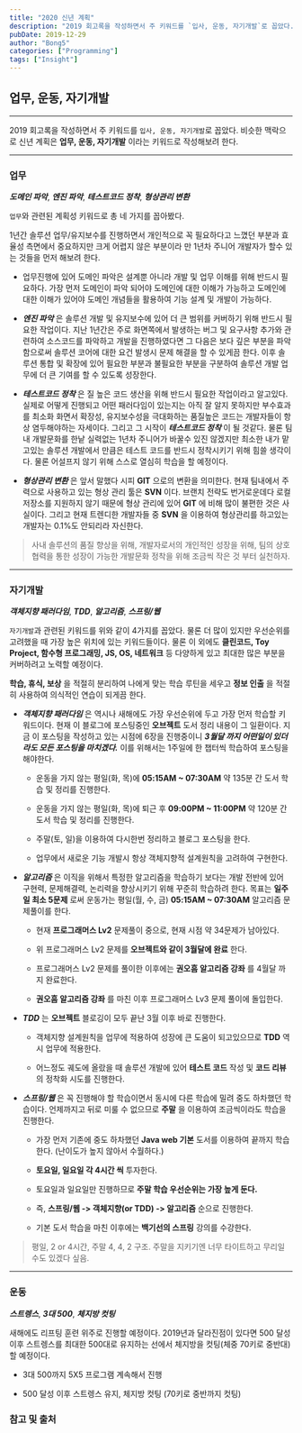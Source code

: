 ```yaml
---
title: "2020 신년 계획"
description: "2019 회고록을 작성하면서 주 키워드를 `입사, 운동, 자기개발`로 꼽았다. 비슷한 맥락으로 신년 계획은 __업무, 운동, 자기개발__ 이라는 키워드로 작성해보려 한다."
pubDate: 2019-12-29
author: "Bong5"
categories: ["Programming"]
tags: ["Insight"]
---
```



## 업무, 운동, 자기개발

---

2019 회고록을 작성하면서 주 키워드를 `입사, 운동, 자기개발`로 꼽았다. 비슷한 맥락으로 신년 계획은 __업무, 운동, 자기개발__ 이라는 키워드로 작성해보려 한다.

---


### 업무

**_도메인 파악_**, **_엔진 파악_**, **_테스트코드 정착_**, **_형상관리 변환_**

`업무`와 관련된 계획성 키워드로 총 네 가지를 꼽아봤다.

1년간 솔루션 업무/유지보수를 진행하면서 개인적으로 꼭 필요하다고 느꼈던 부분과 효율성 측면에서 중요하지만 크게 어렵지 않은 부분이라 만 1년차 주니어 개발자가 할수 있는 것들을 먼저 해보려 한다.

- 업무진행에 있어 도메인 파악은 설계뿐 아니라 개발 및 업무 이해를 위해 반드시 필요하다. 가장 먼저 도메인이 파악 되어야 도메인에 대한 이해가 가능하고 도메인에 대한 이해가 있어야 도메인 개념들을 활용하여 기능 설계 및 개발이 가능하다.

- **_엔진 파악_** 은 솔루션 개발 및 유지보수에 있어 더 큰 범위를 커버하기 위해 반드시 필요한 작업이다. 지난 1년간은 주로 화면쪽에서 발생하는 버그 및 요구사항 추가와 관련하여 소스코드를 파악하고 개발을 진행하였다면 그 다음은 보다 깊은 부분을 파악함으로써 솔루션 코어에 대한 요건 발생시 문제 해결을 할 수 있게끔 한다. 이후 솔루션 통합 및 확장에 있어 필요한 부분과 불필요한 부분을 구분하여 솔루션 개발 업무에 더 큰 기여를 할 수 있도록 성장한다.

- **_테스트코드 정착_** 은 질 높은 코드 생산을 위해 반드시 필요한 작업이라고 알고있다. 실제로 어떻게 진행되고 어떤 패러다임이 있는지는 아직 잘 알지 못하지만 부수효과를 최소화 화면서 확장성, 유지보수성을 극대화하는 품질높은 코드는 개발자들이 항상 염두해야하는 자세이다. 그리고 그 시작이 **_테스트코드 정착_** 이 될 것같다. 물론 팀내 개발문화를 한낱 실력없는 1년차 주니어가 바꿀수 있진 않겠지만 최소한 내가 맡고있는 솔루션 개발에서 만큼은 테스트 코드를 반드시 정착시키기 위해 힘쓸 생각이다. 물론 어설프지 않기 위해 스스로 열심히 학습을 할 예정이다.

- **_형상관리 변환_** 은 앞서 말했다 시피 __GIT__ 으로의 변환을 의미한다. 현재 팀내에서 주력으로 사용하고 있는 형상 관리 툴은 __SVN__ 이다. 브랜치 전략도 번거로운데다 로컬 저장소를 지원하지 않기 때문에 형상 관리에 있어 __GIT__ 에 비해 많이 불편한 것은 사실이다. 그리고 현재 트렌디한 개발자들 중 __SVN__ 을 이용하여 형상관리를 하고있는 개발자는 0.1%도 안되리라 자신한다.


> 사내 솔루션의 품질 향상을 위해, 개발자로서의 개인적인 성장을 위해, 팀의 상호 협력을 통한 성장이 가능한 개발문화 정착을 위해 조금씩 작은 것 부터 실천하자.

---

### 자기개발

**_객체지향 패러다임_**, **_TDD_**, **_알고리즘_**, **_스프링/웹_**

`자기개발`과 관련된 키워드를 위와 같이 4가지를 꼽았다. 물론 더 많이 있지만 우선순위를 고려했을 때 가장 높은 위치에 있는 키워드들이다. 물론 이 외에도 __클린코드, Toy Project, 함수형 프로그래밍, JS, OS, 네트워크__ 등 다양하게 있고 최대한 많은 부분을 커버하려고 노력할 예정이다.

__학습, 휴식, 보상__ 을 적절히 분리하여 나에게 맞는 학습 루틴을 세우고 __정보 인출__ 을 적절히 사용하여 의식적인 연습이 되게끔 한다.

- **_객체지향 패러다임_** 은 역시나 새해에도 가장 우선순위에 두고 가장 먼저 학습할 키워드이다. 현재 이 블로그에 포스팅중인 __오브젝트__ 도서 정리 내용이 그 일환이다. 지금 이 포스팅을 작성하고 있는 시점에 6장을 진행중이니 **_3월달 까지 어떤일이 있더라도 모든 포스팅을 마치겠다._** 이를 위해서는 1주일에 한 챕터씩 학습하여 포스팅을 해야한다.

  - 운동을 가지 않는 평일(화, 목)에 __05:15AM ~ 07:30AM__ 약 135분 간 도서 학습 및 정리를 진행한다.

  - 운동을 가지 않는 평일(화, 목)에 퇴근 후 __09:00PM ~ 11:00PM__ 약 120분 간 도서 학습 및 정리를 진행한다.

  - 주말(토, 일)을 이용하여 다시한번 정리하고 블로그 포스팅을 한다.

  - 업무에서 새로운 기능 개발시 항상 객체지향적 설계원칙을 고려하여 구현한다.


- **_알고리즘_** 은 이직을 위해서 특정한 알고리즘을 학습하기 보다는 개발 전반에 있어 구현력, 문제해결력, 논리력을 향상시키기 위해 꾸준히 학습하려 한다. 목표는 __일주일 최소 5문제__ 로써 운동가는 평일(월, 수, 금) __05:15AM ~ 07:30AM__ 알고리즘 문제풀이를 한다.

  - 현재 __프로그래머스 Lv2__ 문제풀이 중으로, 현재 시점 약 34문제가 남아있다.

  - 위 프로그래머스 Lv2 문제를 __오브젝트와 같이 3월달에 완료__ 한다.

  - 프로그래머스 Lv2 문제를 풀이한 이후에는 __권오흠 알고리즘 강좌__ 를 4월달 까지 완료한다.

  - __권오흠 알고리즘 강좌__ 를 마친 이후 프로그래머스 Lv3 문제 풀이에 돌입한다.


- **_TDD_** 는 __오브젝트__ 블로깅이 모두 끝난 3월 이후 바로 진행한다.

  - 객체지향 설계원칙을 업무에 적용하여 성장에 큰 도움이 되고있으므로 __TDD__ 역시 업무에 적용한다.

  - 어느정도 궤도에 올랐을 때 솔루션 개발에 있어 __테스트 코드__ 작성 및 __코드 리뷰__ 의 정착화 시도를 진행한다.


- **_스프링/웹_** 은 꼭 진행해야 할 학습이면서 동시에 다른 학습에 밀려 중도 하차했던 학습이다. 언제까지고 뒤로 미룰 수 없으므로 __주말__ 을 이용하여 조금씩이라도 학습을 진행한다.

  - 가장 먼저 기존에 중도 하차했던 __Java web 기본__ 도서를 이용하여 끝까지 학습한다. (난이도가 높지 않아서 수월하다.)

  - __토요일, 일요일 각 4시간 씩__ 투자한다.

  - 토요일과 일요일만 진행하므로 __주말 학습 우선순위는 가장 높게 둔다.__

  - 즉, __스프링/웹 -> 객체지향(or TDD) -> 알고리즘__ 순으로 진행한다.

  - 기본 도서 학습을 마친 이후에는 __백기선의 스프링__ 강의를 수강한다.


> 평일, 2 or 4시간, 주말 4, 4, 2 구조. 주말을 지키기엔 너무 타이트하고 무리일 수도 있겠다 싶음.


---

### 운동

**_스트렝스_**, **_3대 500_**, **_체지방 컷팅_**

새해에도 리프팅 훈련 위주로 진행할 예정이다. 2019년과 달라진점이 있다면 500 달성 이후 스트렝스를 최대한 500대로 유지하는 선에서 체지방을 컷팅(체중 70키로 중반대)할 예정이다.

- 3대 500까지 5X5 프로그램 계속해서 진행

- 500 달성 이후 스트렝스 유지, 체지방 컷팅 (70키로 중반까지 컷팅)













### 참고 및 출처

